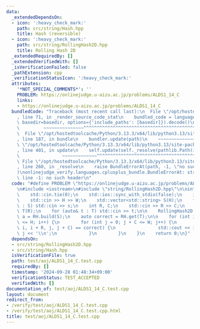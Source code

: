 ```yaml
---
data:
  _extendedDependsOn:
  - icon: ':heavy_check_mark:'
    path: src/string/Hash.hpp
    title: Hash (reversible)
  - icon: ':heavy_check_mark:'
    path: src/string/RollingHash2D.hpp
    title: Rolling Hash 2D
  _extendedRequiredBy: []
  _extendedVerifiedWith: []
  _isVerificationFailed: false
  _pathExtension: cpp
  _verificationStatusIcon: ':heavy_check_mark:'
  attributes:
    '*NOT_SPECIAL_COMMENTS*': ''
    PROBLEM: https://onlinejudge.u-aizu.ac.jp/problems/ALDS1_14_C
    links:
    - https://onlinejudge.u-aizu.ac.jp/problems/ALDS1_14_C
  bundledCode: "Traceback (most recent call last):\n  File \"/opt/hostedtoolcache/Python/3.13.3/x64/lib/python3.13/site-packages/onlinejudge_verify/documentation/build.py\"\
    , line 71, in _render_source_code_stat\n    bundled_code = language.bundle(stat.path,\
    \ basedir=basedir, options={'include_paths': [basedir]}).decode()\n          \
    \         ~~~~~~~~~~~~~~~^^^^^^^^^^^^^^^^^^^^^^^^^^^^^^^^^^^^^^^^^^^^^^^^^^^^^^^^^^^^^^^^^^\n\
    \  File \"/opt/hostedtoolcache/Python/3.13.3/x64/lib/python3.13/site-packages/onlinejudge_verify/languages/cplusplus.py\"\
    , line 187, in bundle\n    bundler.update(path)\n    ~~~~~~~~~~~~~~^^^^^^\n  File\
    \ \"/opt/hostedtoolcache/Python/3.13.3/x64/lib/python3.13/site-packages/onlinejudge_verify/languages/cplusplus_bundle.py\"\
    , line 401, in update\n    self.update(self._resolve(pathlib.Path(included), included_from=path))\n\
    \                ~~~~~~~~~~~~~^^^^^^^^^^^^^^^^^^^^^^^^^^^^^^^^^^^^^^^^^^^^\n \
    \ File \"/opt/hostedtoolcache/Python/3.13.3/x64/lib/python3.13/site-packages/onlinejudge_verify/languages/cplusplus_bundle.py\"\
    , line 260, in _resolve\n    raise BundleErrorAt(path, -1, \"no such header\"\
    )\nonlinejudge_verify.languages.cplusplus_bundle.BundleErrorAt: string/RollingHash2D.hpp:\
    \ line -1: no such header\n"
  code: "#define PROBLEM \"https://onlinejudge.u-aizu.ac.jp/problems/ALDS1_14_C\"\n\
    \n#include <iostream>\n#include \"string/RollingHash2D.hpp\"\n\nint main() {\n\
    \    std::cin.tie(0);\n    std::ios::sync_with_stdio(false);\n    int H, W;\n\
    \    std::cin >> H >> W;\n    std::vector<std::string> S(H);\n    for (auto& s\
    \ : S) std::cin >> s;\n    int R, C;\n    std::cin >> R >> C;\n    std::vector<std::string>\
    \ T(R);\n    for (auto& t : T) std::cin >> t;\n\n    RollingHash2D RH;\n    auto\
    \ a = RH.build(S);\n    auto correct = RH.get(T);\n\n    for (int i = 0; i + R\
    \ <= H; i++) {\n        for (int j = 0; j + C <= W; j++) {\n            if (RH.query(a,\
    \ i, i + R, j, j + C) == correct) {\n                std::cout << i << ' ' <<\
    \ j << '\\n';\n            }\n        }\n    }\n    return 0;\n}"
  dependsOn:
  - src/string/RollingHash2D.hpp
  - src/string/Hash.hpp
  isVerificationFile: true
  path: test/aoj/ALDS1_14_C.test.cpp
  requiredBy: []
  timestamp: '2024-09-28 01:48:34+09:00'
  verificationStatus: TEST_ACCEPTED
  verifiedWith: []
documentation_of: test/aoj/ALDS1_14_C.test.cpp
layout: document
redirect_from:
- /verify/test/aoj/ALDS1_14_C.test.cpp
- /verify/test/aoj/ALDS1_14_C.test.cpp.html
title: test/aoj/ALDS1_14_C.test.cpp
---
```

